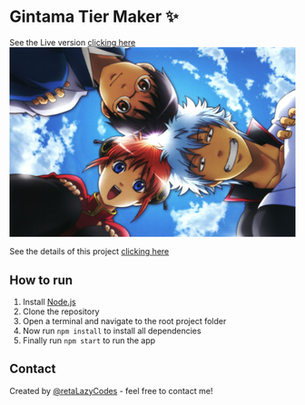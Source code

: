 # Gintama Tier Maker ✨

See the Live version [clicking here](https://retalazycode-gintama-tierlist.netlify.app)
![ScreenShot](https://raw.githubusercontent.com/retaLazyCodes/GintamaTierList/master/assets/gintama.jpg) 

See the details of this project [clicking here](https://github.com/retaLazyCodes/GintamaScraper#readme)


## How to run

1. Install [Node.js](https://nodejs.org)
2. Clone the repository
3. Open a terminal and navigate to the root project folder
4. Now run `npm install` to install all dependencies
5. Finally run `npm start` to run the app
## Contact

Created by [@retaLazyCodes](https://github.com/retaLazyCodes) - feel free to contact me!


